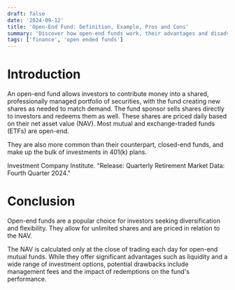 ```yaml
---
draft: false
date: '2024-09-12'
title: 'Open-End Fund: Definition, Example, Pros and Cons'
summary: 'Discover how open-end funds work, their advantages and disadvantages, and why they are the most common investment vehicle for mutual funds and retirement accounts.'
tags: ['finance', 'open ended funds']
---
```


# Introduction

An open-end fund allows investors to contribute money into a shared, professionally managed portfolio of securities, with the fund creating new shares as needed to match demand. The fund sponsor sells shares directly to investors and redeems them as well. These shares are priced daily based on their net asset value (NAV). Most mutual and exchange-traded funds (ETFs) are open-end.

They are also more common than their counterpart, closed-end funds, and make up the bulk of investments in 401(k) plans.

Investment Company Institute. "Release: Quarterly Retirement Market Data: Fourth Quarter 2024."

# Conclusion

Open-end funds are a popular choice for investors seeking diversification and flexibility. They allow for unlimited shares and are priced in relation to the NAV.

The NAV is calculated only at the close of trading each day for open-end mutual funds. While they offer significant advantages such as liquidity and a wide range of investment options, potential drawbacks include management fees and the impact of redemptions on the fund's performance.
